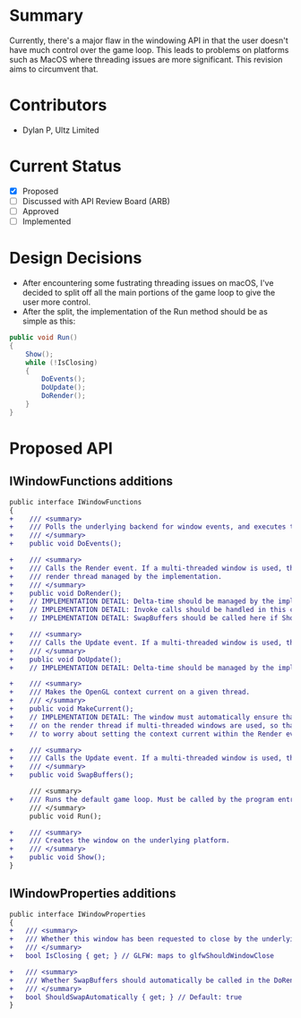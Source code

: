 # Summary
Currently, there's a major flaw in the windowing API in that the user doesn't have much control over the game loop. This leads to problems on platforms such as MacOS where threading issues are more significant. This revision aims to circumvent that.

# Contributors
- Dylan P, Ultz Limited

# Current Status
- [x] Proposed
- [ ] Discussed with API Review Board (ARB)
- [ ] Approved
- [ ] Implemented

# Design Decisions
- After encountering some fustrating threading issues on macOS, I've decided to split off all the main portions of the game loop to give the user more control.
- After the split, the implementation of the Run method should be as simple as this:
```cs
public void Run()
{
    Show();
    while (!IsClosing)
    {
        DoEvents();
        DoUpdate();
        DoRender();
    }
}
```

# Proposed API

## IWindowFunctions additions
```diff
public interface IWindowFunctions
{
+    /// <summary>
+    /// Polls the underlying backend for window events, and executes them. This does not include Render or Update.
+    /// </summary>
+    public void DoEvents();

+    /// <summary>
+    /// Calls the Render event. If a multi-threaded window is used, the Render event will run on the
+    /// render thread managed by the implementation.
+    /// </summary>
+    public void DoRender();
+    // IMPLEMENTATION DETAIL: Delta-time should be managed by the implementation
+    // IMPLEMENTATION DETAIL: Invoke calls should be handled in this call.
+    // IMPLEMENTATION DETAIL: SwapBuffers should be called here if ShouldSwapAutomatically is true.

+    /// <summary>
+    /// Calls the Update event. If a multi-threaded window is used, the Update event could run on any thread.
+    /// </summary>
+    public void DoUpdate();
+    // IMPLEMENTATION DETAIL: Delta-time should be managed by the implementation

+    /// <summary>
+    /// Makes the OpenGL context current on a given thread.
+    /// </summary>
+    public void MakeCurrent();
+    // IMPLEMENTATION DETAIL: The window must automatically ensure that the context is current
+    // on the render thread if multi-threaded windows are used, so that the user doesn't have
+    // to worry about setting the context current within the Render event.

+    /// <summary>
+    /// Calls the Update event. If a multi-threaded window is used, the Update event could run on any thread.
+    /// </summary>
+    public void SwapBuffers();

     /// <summary>
+    /// Runs the default game loop. Must be called by the program entry thread.
     /// </summary>
     public void Run();

+    /// <summary>
+    /// Creates the window on the underlying platform.
+    /// </summary>
+    public void Show();
}
```

## IWindowProperties additions
```diff
public interface IWindowProperties
{
+   /// <summary>
+   /// Whether this window has been requested to close by the underlying platform.
+   /// </summary>
+   bool IsClosing { get; } // GLFW: maps to glfwShouldWindowClose

+   /// <summary>
+   /// Whether SwapBuffers should automatically be called in the DoRender call.
+   /// </summary>
+   bool ShouldSwapAutomatically { get; } // Default: true
}
